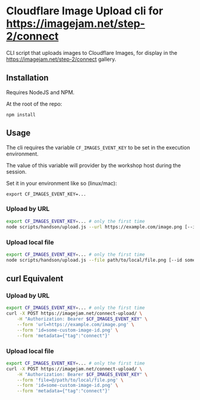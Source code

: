 
# Cloudflare Image Upload cli for https://imagejam.net/step-2/connect

CLI script that uploads images to Cloudflare Images, for display in the <https://imagejam.net/step-2/connect> gallery.

## Installation

Requires NodeJS and NPM.

At the root of the repo:

```
npm install
```

## Usage

The cli requires the variable `CF_IMAGES_EVENT_KEY` to be set in the execution environment.

The value of this variable will provider by the workshop host during the session.

Set it in your environment like so (linux/mac):

```
export CF_IMAGES_EVENT_KEY=...
```

### Upload by URL

```sh
export CF_IMAGES_EVENT_KEY=... # only the first time
node scripts/handson/upload.js --url https://example.com/image.png [--id some-custom-image-id.png] [--metadata '{"tag": "connect"}']
```

### Upload local file

```sh
export CF_IMAGES_EVENT_KEY=... # only the first time
node scripts/handson/upload.js --file path/to/local/file.png [--id some-custom-image-id.png] [--metadata '{"tag": "connect"}']
```

## curl Equivalent

### Upload by URL

```sh
export CF_IMAGES_EVENT_KEY=... # only the first time
curl -X POST https://imagejam.net/connect-upload/ \
    -H "Authorization: Bearer $CF_IMAGES_EVENT_KEY" \
    --form 'url=https://example.com/image.png' \
    --form 'id=some-custom-image-id.png' \
    --form 'metadata={"tag":"connect"}'
```

### Upload local file

```sh
export CF_IMAGES_EVENT_KEY=... # only the first time
curl -X POST https://imagejam.net/connect-upload/ \
    -H "Authorization: Bearer $CF_IMAGES_EVENT_KEY" \
    --form 'file=@/path/to/local/file.png' \
    --form 'id=some-custom-image-id.png' \
    --form 'metadata={"tag":"connect"}'
```
